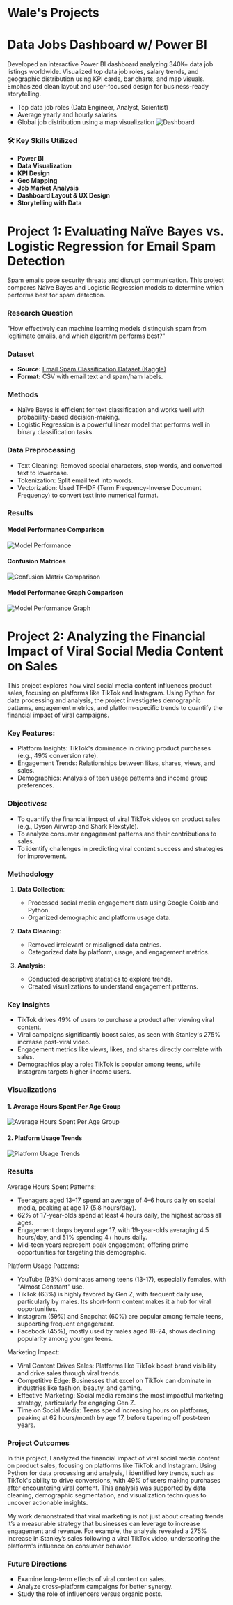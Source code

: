 # Wale's Projects

# Data Jobs Dashboard w/ Power BI
Developed an interactive Power BI dashboard analyzing 340K+ data job listings worldwide. Visualized top data job roles, salary trends, and geographic distribution using KPI cards, bar charts, and map visuals. Emphasized clean layout and user-focused design for business-ready storytelling.
- Top data job roles (Data Engineer, Analyst, Scientist)
- Average yearly and hourly salaries
- Global job distribution using a map visualization
![Dashboard](datajobs.png)

### 🛠️ Key Skills Utilized
- **Power BI**
- **Data Visualization**
- **KPI Design**
- **Geo Mapping**
- **Job Market Analysis**
- **Dashboard Layout & UX Design**
- **Storytelling with Data**

# Project 1: Evaluating Naïve Bayes vs. Logistic Regression for Email Spam Detection
Spam emails pose security threats and disrupt communication. This project compares Naïve Bayes and Logistic Regression models to determine which performs best for spam detection.

### Research Question
"How effectively can machine learning models distinguish spam from legitimate emails, and which algorithm performs best?"

### Dataset
- **Source:** [Email Spam Classification Dataset (Kaggle)](https://www.kaggle.com/datasets/balaka18/email-spam-classification-dataset-csv)
- **Format:** CSV with email text and spam/ham labels.
### Methods 
- Naïve Bayes is efficient for text classification and works well with probability-based decision-making.
- Logistic Regression is a powerful linear model that performs well in binary classification tasks.

### Data Preprocessing 
- Text Cleaning: Removed special characters, stop words, and converted text to lowercase.
- Tokenization: Split email text into words.
- Vectorization: Used TF-IDF (Term Frequency-Inverse Document Frequency) to convert text into numerical format.

### Results
#### Model Performance Comparison
![Model Performance](performancetable.png)

#### Confusion Matrices
![Confusion Matrix Comparison](confusionmatrix.png)

#### Model Performance Graph Comparison
![Model Performance Graph](performancecomparison.png)

# Project 2: Analyzing the Financial Impact of Viral Social Media Content on Sales
This project explores how viral social media content influences product sales, focusing on platforms like TikTok and Instagram. Using Python for data processing and analysis, the project investigates demographic patterns, engagement metrics, and platform-specific trends to quantify the financial impact of viral campaigns.

### Key Features:
* Platform Insights: TikTok's dominance in driving product purchases (e.g., 49% conversion rate).
* Engagement Trends: Relationships between likes, shares, views, and sales.
* Demographics: Analysis of teen usage patterns and income group preferences.

### Objectives:
* To quantify the financial impact of viral TikTok videos on product sales (e.g., Dyson Airwrap and Shark Flexstyle).
* To analyze consumer engagement patterns and their contributions to sales.
* To identify challenges in predicting viral content success and strategies for improvement.

### Methodology
1. **Data Collection**:
   - Processed social media engagement data using Google Colab and Python.
   - Organized demographic and platform usage data.

2. **Data Cleaning**:
   - Removed irrelevant or misaligned data entries.
   - Categorized data by platform, usage, and engagement metrics.

3. **Analysis**:
   - Conducted descriptive statistics to explore trends.
   - Created visualizations to understand engagement patterns.

### Key Insights
- TikTok drives 49% of users to purchase a product after viewing viral content.
- Viral campaigns significantly boost sales, as seen with Stanley's 275% increase post-viral video.
- Engagement metrics like views, likes, and shares directly correlate with sales.
- Demographics play a role: TikTok is popular among teens, while Instagram targets higher-income users.

### Visualizations
#### 1. Average Hours Spent Per Age Group
![Average Hours Spent Per Age Group](AvgHoursSpent.png)

#### 2. Platform Usage Trends
![Platform Usage Trends](platform_usage_graph.png)

### Results
Average Hours Spent Patterns:
- Teenagers aged 13–17 spend an average of 4–6 hours daily on social media, peaking at age 17 (5.8 hours/day).
- 62% of 17-year-olds spend at least 4 hours daily, the highest across all ages.
- Engagement drops beyond age 17, with 19-year-olds averaging 4.5 hours/day, and 51% spending 4+ hours daily.
- Mid-teen years represent peak engagement, offering prime opportunities for targeting this demographic.
  
Platform Usage Patterns:
- YouTube (93%) dominates among teens (13-17), especially females, with "Almost Constant" use.
- TikTok (63%) is highly favored by Gen Z, with frequent daily use, particularly by males. Its short-form content makes it a hub for viral opportunities.
- Instagram (59%) and Snapchat (60%) are popular among female teens, supporting frequent engagement.
- Facebook (45%), mostly used by males aged 18-24, shows declining popularity among younger teens.
  
Marketing Impact:
- Viral Content Drives Sales: Platforms like TikTok boost brand visibility and drive sales through viral trends.
- Competitive Edge: Businesses that excel on TikTok can dominate in industries like fashion, beauty, and gaming.
- Effective Marketing: Social media remains the most impactful marketing strategy, particularly for engaging Gen Z.
- Time on Social Media: Teens spend increasing hours on platforms, peaking at 62 hours/month by age 17, before tapering off post-teen years.

### Project Outcomes
In this project, I analyzed the financial impact of viral social media content on product sales, focusing on platforms like TikTok and Instagram. Using Python for data processing and analysis, I identified key trends, such as TikTok's ability to drive conversions, with 49% of users making purchases after encountering viral content. This analysis was supported by data cleaning, demographic segmentation, and visualization techniques to uncover actionable insights.

My work demonstrated that viral marketing is not just about creating trends it’s a measurable strategy that businesses can leverage to increase engagement and revenue. For example, the analysis revealed a 275% increase in Stanley’s sales following a viral TikTok video, underscoring the platform's influence on consumer behavior.

### Future Directions
- Examine long-term effects of viral content on sales.
- Analyze cross-platform campaigns for better synergy.
- Study the role of influencers versus organic posts.
